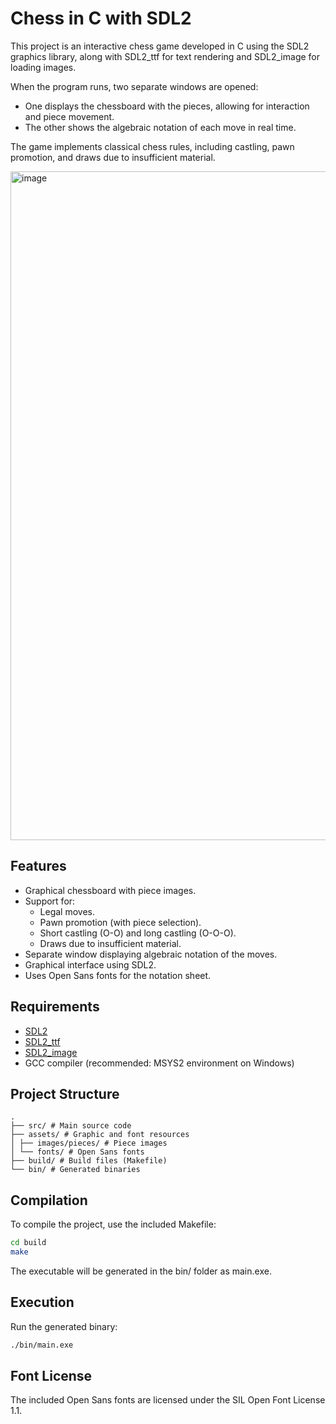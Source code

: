# Chess in C with SDL2

This project is an interactive chess game developed in C using the SDL2 graphics library, along with SDL2_ttf for text rendering and SDL2_image for loading images.

When the program runs, two separate windows are opened:

- One displays the chessboard with the pieces, allowing for interaction and piece movement.
- The other shows the algebraic notation of each move in real time.

The game implements classical chess rules, including castling, pawn promotion, and draws due to insufficient material.

<img width="2083" height="1070" alt="image" src="https://github.com/user-attachments/assets/60e3ea6b-7d0f-4f45-adaf-ece694ee0d32" />

## Features

- Graphical chessboard with piece images.
- Support for:
  - Legal moves.
  - Pawn promotion (with piece selection).
  - Short castling (O-O) and long castling (O-O-O).
  - Draws due to insufficient material.
- Separate window displaying algebraic notation of the moves.
- Graphical interface using SDL2.
- Uses Open Sans fonts for the notation sheet.

## Requirements

- [SDL2](https://www.libsdl.org/)
- [SDL2_ttf](https://www.libsdl.org/projects/SDL_ttf/)
- [SDL2_image](https://www.libsdl.org/projects/SDL_image/)
- GCC compiler (recommended: MSYS2 environment on Windows)

## Project Structure

```
.
├── src/ # Main source code
├── assets/ # Graphic and font resources
│ ├── images/pieces/ # Piece images
│ └── fonts/ # Open Sans fonts
├── build/ # Build files (Makefile)
└── bin/ # Generated binaries
```

## Compilation

To compile the project, use the included Makefile:

```sh
cd build
make
```
The executable will be generated in the bin/ folder as main.exe.

## Execution

Run the generated binary:

```sh
./bin/main.exe
```

## Font License

The included Open Sans fonts are licensed under the SIL Open Font License 1.1.
